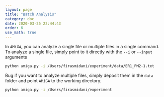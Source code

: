 ```yaml
---
layout: page
title: "Batch Analysis"
category: doc
date: 2020-03-25 22:44:43
order: 6
use_math: true
---
```

<!-- AMiGA is covered under the GPL-3 license -->

In `AMiGA`, you can analyze a single file or multiple files in a single command. To analyze a single file, simply point to it directly with the `--i` or `--input` arguments

```bash
python amiga.py -i /Users/firasmidani/experiment/data/ER1_PM2-1.txt
```

Bug if you want to analyze multiple files, simply deposit them in the `data` folder and point `AMiGA` to the working directory.

```bash
python amiga.py -i /Users/firasmidani/experiment
```
